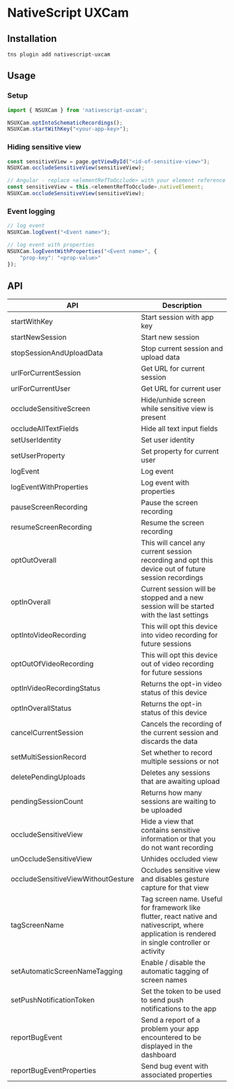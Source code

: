 # NativeScript UXCam

## Installation
`tns plugin add nativescript-uxcam`

## Usage

### Setup

```javascript
import { NSUXCam } from 'nativescript-uxcam';

NSUXCam.optIntoSchematicRecordings();
NSUXCam.startWithKey("<your-app-key>");
```

### Hiding sensitive view

```javascript
const sensitiveView = page.getViewById("<id-of-sensitive-view>");
NSUXCam.occludeSensitiveView(sensitiveView);

// Angular - replace <elementRefToOcclude> with your element reference after page is loaded
const sensitiveView = this.<elementRefToOcclude>.nativeElement;
NSUXCam.occludeSensitiveView(sensitiveView);
```

### Event logging

```javascript
// log event
NSUXCam.logEvent("<Event name>");

// log event with properties
NSUXCam.logEventWithProperties("<Event name>", {
    "prop-key": "<prop-value>"
});
```

## API

API | Description
----|----
startWithKey | Start session with app key
startNewSession | Start new session
stopSessionAndUploadData | Stop current session and upload data
urlForCurrentSession | Get URL for current session
urlForCurrentUser | Get URL for current user
occludeSensitiveScreen | Hide/unhide screen while sensitive view is present
occludeAllTextFields | Hide all text input fields
setUserIdentity | Set user identity
setUserProperty | Set property for current user
logEvent | Log event
logEventWithProperties | Log event with properties
pauseScreenRecording | Pause the screen recording
resumeScreenRecording | Resume the screen recording
optOutOverall | This will cancel any current session recording and opt this device out of future session recordings
optInOverall | Current session will be stopped and a new session will be started with the last settings
optIntoVideoRecording | This will opt this device into video recording for future sessions
optOutOfVideoRecording | This will opt this device out of video recording for future sessions
optInVideoRecordingStatus | Returns the opt-in video status of this device
optInOverallStatus | Returns the opt-in status of this device
cancelCurrentSession | Cancels the recording of the current session and discards the data
setMultiSessionRecord | Set whether to record multiple sessions or not
deletePendingUploads | Deletes any sessions that are awaiting upload
pendingSessionCount | Returns how many sessions are waiting to be uploaded
occludeSensitiveView | Hide a view that contains sensitive information or that you do not want recording
unOccludeSensitiveView | Unhides occluded view
occludeSensitiveViewWithoutGesture | Occludes sensitive view and disables gesture capture for that view
tagScreenName | Tag screen name. Useful for framework like flutter, react native and nativescript, where application is rendered in single controller or activity
setAutomaticScreenNameTagging | Enable / disable the automatic tagging of screen names
setPushNotificationToken | Set the token to be used to send push notifications to the app
reportBugEvent | Send a report of a problem your app encountered to be displayed in the dashboard
reportBugEventProperties | Send bug event with associated properties